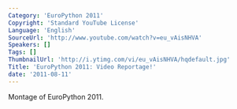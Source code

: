 ```yaml
---
Category: 'EuroPython 2011'
Copyright: 'Standard YouTube License'
Language: 'English'
SourceUrl: 'http://www.youtube.com/watch?v=eu_vAisNHVA'
Speakers: []
Tags: []
ThumbnailUrl: 'http://i.ytimg.com/vi/eu_vAisNHVA/hqdefault.jpg'
Title: 'EuroPython 2011: Video Reportage!'
date: '2011-08-11'
---
```

Montage of EuroPython 2011.
